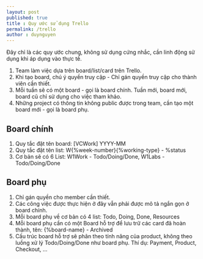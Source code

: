```yaml
---
layout: post
published: true
title : Quy ước sử dụng Trello
permalink: /trello
author : duynguyen
---
```


Đây chỉ là các quy ước chung, không sử dụng cứng nhắc, cần linh động sử dụng khi áp dụng vào thực tế.

1. Team làm việc dựa trên board/list/card trên Trello.
1. Khi tạo board, chú ý quyền truy cập - Chỉ gán quyền truy cập cho thành viên cần thiết.
1. Mỗi tuần sẽ có một board - gọi là board chính. Tuần mới, board mới, board cũ chỉ sử dụng cho việc tham khảo.
1. Những project có thông tin không public được trong team, cần tạo một board mới - gọi là board phụ.

## Board chính

1. Quy tắc đặt tên board: [VCWork] YYYY-MM
1. Quy tắc đặt tên list: W{%week-number}{%working-type} - %status
1. Cơ bản sẽ có 6 List: W1Work - Todo/Doing/Done, W1Labs - Todo/Doing/Done

## Board phụ

1. Chỉ gán quyền cho member cần thiết.
1. Các công việc được thực hiện ở đây vẫn phải được mô tả ngắn gọn ở board chính.
1. Mỗi board phụ về cơ bản có 4 list: Todo, Doing, Done, Resources
1. Mỗi board phụ cần có một Board hỗ trợ để lưu trữ các card đã hoàn thành, tên: {%board-name} - Archived
1. Cấu trúc board hỗ trợ sẽ phân theo tính năng của product, không theo luồng xử lý Todo/Doing/Done như board phụ. Thí dụ: Payment, Product, Checkout, …